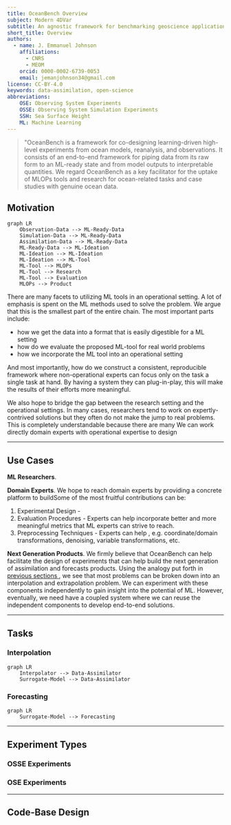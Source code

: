 ```yaml
---
title: OceanBench Overview
subject: Modern 4DVar
subtitle: An agnostic framework for benchmarking geoscience applications
short_title: Overview
authors:
  - name: J. Emmanuel Johnson
    affiliations:
      - CNRS
      - MEOM
    orcid: 0000-0002-6739-0053
    email: jemanjohnson34@gmail.com
license: CC-BY-4.0
keywords: data-assimilation, open-science
abbreviations:
    OSE: Observing System Experiments
    OSSE: Observing System Simulation Experiments
    SSH: Sea Surface Height
    ML: Machine Learning
---
```


> "OceanBench is a framework for co-designing learning-driven high-level experiments from ocean models, reanalysis, and observations.
> It consists of an end-to-end framework for piping data from its raw form to an ML-ready state and from model outputs to interpretable quantities.
> We regard OceanBench as a key facilitator for the uptake of MLOPs tools and research for ocean-related tasks and case studies with genuine ocean data.

## Motivation

```{mermaid}
graph LR
    Observation-Data --> ML-Ready-Data
    Simulation-Data --> ML-Ready-Data
    Assimilation-Data --> ML-Ready-Data
    ML-Ready-Data --> ML-Ideation
    ML-Ideation --> ML-Ideation
    ML-Ideation --> ML-Tool
    ML-Tool --> MLOPs
    ML-Tool --> Research
    ML-Tool --> Evaluation
    MLOPs --> Product
```

There are many facets to utilizing ML tools in an operational setting.
A lot of emphasis is spent on the ML methods used to solve the problem.
We argue that this is the smallest part of the entire chain.
The most important parts include: 

* how we get the data into a format that is easily digestible for a ML setting
* how do we evaluate the proposed ML-tool for real world problems
* how we incorporate the ML tool into an operational setting

And most importantly, how do we construct a consistent, reproducible framework where non-operational experts can focus only on the task a single task at hand.
By having a system they can plug-in-play, this will make the results of their efforts more meaningful.

We also hope to bridge the gap between the research setting and the operational settings.
In many cases, researchers tend to work on expertly-contrived solutions but they often do not make the jump to real problems.
This is completely understandable because there are many
We can work directly domain experts with operational expertise to design


---
## Use Cases

**ML Researchers**. 

**Domain Experts**. We hope to reach domain experts by providing a concrete platform to buildSome of the most fruitful contributions can be:

1. Experimental Design -
2. Evaluation Procedures - Experts can help incorporate better and more meaningful metrics that ML experts can strive to reach.
3. Preprocessing Techniques - Experts can help , e.g. coordinate/domain transformations, denoising, variable transformations, etc.


**Next Generation Products**. We firmly believe that OceanBench can help facilitate the design of experiments that can help build the next generation of assimilation and forecasts products.
Using the analogy put forth in [previous sections ](../framework/tasks.md), we see that most problems can be broken down into an interpolation and extrapolation problem.
We can experiment with these components independently to gain insight into the potential of ML.
However, eventually, we need have a coupled system where we can reuse the independent components to develop end-to-end solutions.


---
## Tasks


### Interpolation

```{mermaid}
graph LR
    Interpolator --> Data-Assimilator
    Surrogate-Model --> Data-Assimilator
```

### Forecasting

```{mermaid}
graph LR
    Surrogate-Model --> Forecasting
```


---
## Experiment Types


### OSSE Experiments


### OSE Experiments


---
## Code-Base Design

